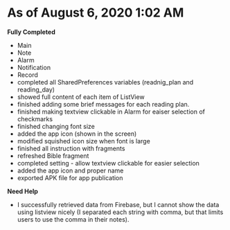 # As of August 6, 2020 1:02 AM

**Fully Completed**

- Main
- Note
- Alarm
- Notification
- Record
- completed all SharedPreferences variables (readnig_plan and reading_day)
- showed full content of each item of ListView
- finished adding some brief messages for each reading plan. 
- finished making textview clickable in Alarm for eaiser selection of checkmarks
- finished changing font size
- added the app icon (shown in the screen) 
- modified squished icon size when font is large
- finished all instruction with fragments
- refreshed Bible fragment
- completed setting - allow textview clickable for easier selection
- added the app icon and proper name
- exported APK file for app publication

**Need Help**

- I successfully retrieved data from Firebase, but I cannot show the data using listview nicely (I separated each string with comma, but that limits users to use the comma in their notes).
